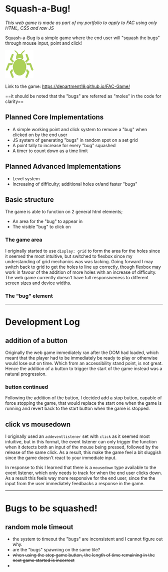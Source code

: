 # Squash-a-Bug!

*This web game is made as part of my portfolio to apply to FAC using only HTML, CSS and raw JS*

Squash-a-Bug is a simple game where the end user will "squash the bugs" through mouse input, point and click!

<img src="assets/green_bug.png">

Link to the game: https://department19.github.io/FAC-Game/

==it should be noted that the "bugs" are referred as "moles" in the code for clarity==

## Planned Core Implementations
- A simple working point and click system to remove a "bug" when clicked on by the end user
- JS system of generating "bugs" in random spot on a set grid
- A point tally to increase for every "bug" squashed
- A timer to count down as a time limit

## Planned Advanced Implementations
- Level system
- Increasing of difficulty; additional holes or/and faster "bugs"

## Basic structure

The game is able to function on 2 general html elements;
- An area for the "bug" to appear in
- The visible "bug" to click on

### The game area

I originally started to use `display: grid` to form the area for the holes since it seemed the most intuitive, but switched to flexbox since my understanding of grid mechanics was was lacking. Going forward I may switch back to grid to get the holes to line up correctly, though flexbox may work in favour of the addition of more holes with an increase of difficulty. The web game currently doesn't have full responsiveness to different screen sizes and device widths.

### The "bug" element



---

# Development Log

## addition of a button
Originally the web game immediately ran after the DOM had loaded, which meant that the player had to be immediately be ready to play or otherwise would lose out on time. Which from an accessibility stand point, is not great.
Hence the addition of a button to trigger the start of the game instead was a natural progression.
### button continued
Following the addition of the button, I decided add a stop button, capable of force stopping the game, that would replace the start one when the game is running and revert back to the start button when the game is stopped.

## click vs mousedown

I originally used an `addeventlistener` set with `click` as it seemed most intuitive, but in this format, the event listener can only trigger the function when it detects both an input of the mouse being pressed, followed by the release of the same click. As a result, this make the game feel a bit sluggish since the game doesn't react to your immediate input.

In response to this I learned that there is a `mousedown` type available to the  event listener, which only needs to track for when the end user clicks down. As a result this feels way more responsive for the end user, since the the input from the user immediately feedbacks a response in the game.

---
# Bugs to be squashed!

## random mole timeout 
- the system to timeout the "bugs" are inconsistent and I cannot figure out why.
- are the "bugs" spawning on the same tile?
- ~~when using the stop game button, the length of time remaining in the next game started is incorrect~~
- 